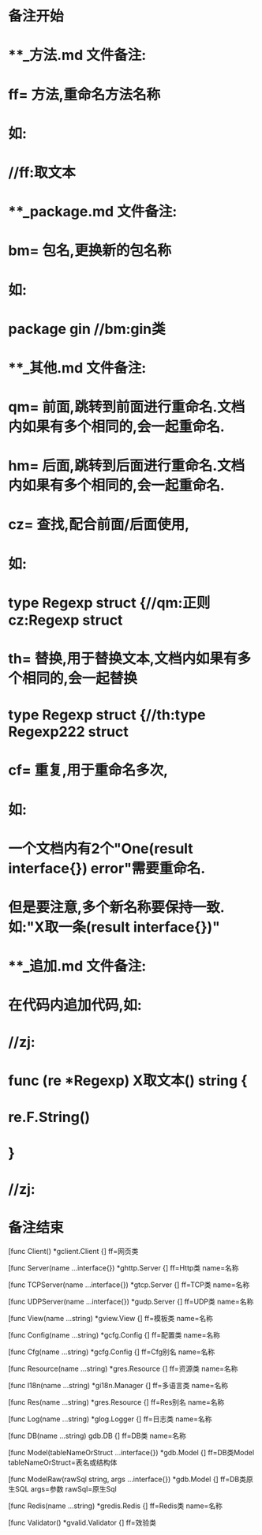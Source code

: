 # 备注开始
# **_方法.md 文件备注:
# ff= 方法,重命名方法名称
# 如:
# //ff:取文本

# **_package.md 文件备注:
# bm= 包名,更换新的包名称 
# 如: 
# package gin //bm:gin类

# **_其他.md 文件备注:
# qm= 前面,跳转到前面进行重命名.文档内如果有多个相同的,会一起重命名.
# hm= 后面,跳转到后面进行重命名.文档内如果有多个相同的,会一起重命名.
# cz= 查找,配合前面/后面使用,
# 如:
# type Regexp struct {//qm:正则 cz:Regexp struct
#
# th= 替换,用于替换文本,文档内如果有多个相同的,会一起替换
# type Regexp struct {//th:type Regexp222 struct
#
# cf= 重复,用于重命名多次,
# 如: 
# 一个文档内有2个"One(result interface{}) error"需要重命名.
# 但是要注意,多个新名称要保持一致. 如:"X取一条(result interface{})"

# **_追加.md 文件备注:
# 在代码内追加代码,如:
# //zj:
# func (re *Regexp) X取文本() string { 
#    re.F.String()
# }
# //zj:
# 备注结束

[func Client() *gclient.Client {]
ff=网页类

[func Server(name ...interface{}) *ghttp.Server {]
ff=Http类
name=名称

[func TCPServer(name ...interface{}) *gtcp.Server {]
ff=TCP类
name=名称

[func UDPServer(name ...interface{}) *gudp.Server {]
ff=UDP类
name=名称

[func View(name ...string) *gview.View {]
ff=模板类
name=名称

[func Config(name ...string) *gcfg.Config {]
ff=配置类
name=名称

[func Cfg(name ...string) *gcfg.Config {]
ff=Cfg别名
name=名称

[func Resource(name ...string) *gres.Resource {]
ff=资源类
name=名称

[func I18n(name ...string) *gi18n.Manager {]
ff=多语言类
name=名称

[func Res(name ...string) *gres.Resource {]
ff=Res别名
name=名称

[func Log(name ...string) *glog.Logger {]
ff=日志类
name=名称

[func DB(name ...string) gdb.DB {]
ff=DB类
name=名称

[func Model(tableNameOrStruct ...interface{}) *gdb.Model {]
ff=DB类Model
tableNameOrStruct=表名或结构体

[func ModelRaw(rawSql string, args ...interface{}) *gdb.Model {]
ff=DB类原生SQL
args=参数
rawSql=原生Sql

[func Redis(name ...string) *gredis.Redis {]
ff=Redis类
name=名称

[func Validator() *gvalid.Validator {]
ff=效验类
